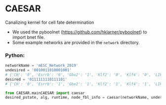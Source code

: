 # CAESAR
Canalizing kernel for cell fate determination

+ We used the pyboolnet (https://github.com/hklarner/pyboolnet) to import bnet file.
+ Some example networks are provided in the `network` directory.
  
### Python:
```python
networkName = 'mESC_Network_2019'
undesired = '0010011010001001'
# {'CH': '0', 'Esrrb': '0', 'Gbx2': '1', 'Klf2': '0', 'Klf4': '0', 'LIF': '1', 'MEKERK': '1', 'Nanog': '0', 'Oct4': '1', 'PD': '0', 'Sall4': '0', 'Sox2': '0', 'Stat3': '1', 'Tbx3': '0', 'Tcf3': '0', 'Tfcp2l1': '1'}
desired = '0111111110111101'
# {'CH': '0', 'Esrrb': '1', 'Gbx2': '1', 'Klf2': '1', 'Klf4': '1', 'LIF': '1', 'MEKERK': '1', 'Nanog': '1', 'Oct4': '1', 'PD': '0', 'Sall4': '1', 'Sox2': '1', 'Stat3': '1', 'Tbx3': '1', 'Tcf3': '0', 'Tfcp2l1': '1'}

from CAESAR.mainCAESAR import caesar
desired_pstate, alg, runtime, node_fbl_info = caesar(networkName, undesired, desired, fbl_thres=10)
```
